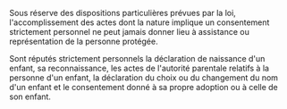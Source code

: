   
 Sous réserve des dispositions particulières prévues par la loi, l'accomplissement des actes dont la nature implique un consentement strictement personnel ne peut jamais donner lieu à assistance ou représentation de la personne protégée.  

  
 Sont réputés strictement personnels la déclaration de naissance d'un enfant, sa reconnaissance, les actes de l'autorité parentale relatifs à la personne d'un enfant, la déclaration du choix ou du changement du nom d'un enfant et le consentement donné à sa propre adoption ou à celle de son enfant.  
